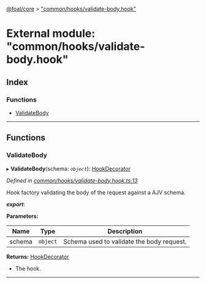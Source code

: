 [@foal/core](../README.md) > ["common/hooks/validate-body.hook"](../modules/_common_hooks_validate_body_hook_.md)

# External module: "common/hooks/validate-body.hook"

## Index

### Functions

* [ValidateBody](_common_hooks_validate_body_hook_.md#validatebody)

---

## Functions

<a id="validatebody"></a>

###  ValidateBody

▸ **ValidateBody**(schema: *`object`*): [HookDecorator](_core_hooks_.md#hookdecorator)

*Defined in [common/hooks/validate-body.hook.ts:13](https://github.com/FoalTS/foal/blob/cf326d07/packages/core/src/common/hooks/validate-body.hook.ts#L13)*

Hook factory validating the body of the request against a AJV schema.

*__export__*: 

**Parameters:**

| Name | Type | Description |
| ------ | ------ | ------ |
| schema | `object` |  Schema used to validate the body request. |

**Returns:** [HookDecorator](_core_hooks_.md#hookdecorator)
- The hook.

___

